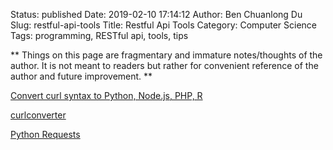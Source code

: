 Status: published
Date: 2019-02-10 17:14:12
Author: Ben Chuanlong Du
Slug: restful-api-tools
Title: Restful Api Tools
Category: Computer Science
Tags: programming, RESTful api, tools, tips

**
Things on this page are
fragmentary and immature notes/thoughts of the author.
It is not meant to readers
but rather for convenient reference of the author and future improvement.
**

[Convert curl syntax to Python, Node.js, PHP, R](https://curl.trillworks.com/)

[curlconverter](https://github.com/NickCarneiro/curlconverter/)

[Python Requests](http://docs.python-requests.org/en/master/#)

